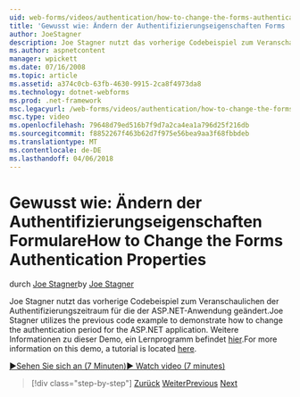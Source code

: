 ```yaml
---
uid: web-forms/videos/authentication/how-to-change-the-forms-authentication-properties
title: 'Gewusst wie: Ändern der Authentifizierungseigenschaften Forms | Microsoft Docs'
author: JoeStagner
description: Joe Stagner nutzt das vorherige Codebeispiel zum Veranschaulichen der Authentifizierungszeitraum für die der ASP.NET-Anwendung geändert. Weitere Informationen zu th...
ms.author: aspnetcontent
manager: wpickett
ms.date: 07/16/2008
ms.topic: article
ms.assetid: a374c0cb-63fb-4630-9915-2ca8f4973da8
ms.technology: dotnet-webforms
ms.prod: .net-framework
msc.legacyurl: /web-forms/videos/authentication/how-to-change-the-forms-authentication-properties
msc.type: video
ms.openlocfilehash: 79648d79ed516b7f9d7a2ca4ea1a796d25f216db
ms.sourcegitcommit: f8852267f463b62d7f975e56bea9aa3f68fbbdeb
ms.translationtype: MT
ms.contentlocale: de-DE
ms.lasthandoff: 04/06/2018
---
```

<a name="how-to-change-the-forms-authentication-properties"></a><span data-ttu-id="70d52-104">Gewusst wie: Ändern der Authentifizierungseigenschaften Formulare</span><span class="sxs-lookup"><span data-stu-id="70d52-104">How to Change the Forms Authentication Properties</span></span>
====================
<span data-ttu-id="70d52-105">durch [Joe Stagner](https://github.com/JoeStagner)</span><span class="sxs-lookup"><span data-stu-id="70d52-105">by [Joe Stagner](https://github.com/JoeStagner)</span></span>

<span data-ttu-id="70d52-106">Joe Stagner nutzt das vorherige Codebeispiel zum Veranschaulichen der Authentifizierungszeitraum für die der ASP.NET-Anwendung geändert.</span><span class="sxs-lookup"><span data-stu-id="70d52-106">Joe Stagner utilizes the previous code example to demonstrate how to change the authentication period for the ASP.NET application.</span></span> <span data-ttu-id="70d52-107">Weitere Informationen zu dieser Demo, ein Lernprogramm befindet [hier](../../overview/older-versions-security/introduction/forms-authentication-configuration-and-advanced-topics-vb.md).</span><span class="sxs-lookup"><span data-stu-id="70d52-107">For more information on this demo, a tutorial is located [here](../../overview/older-versions-security/introduction/forms-authentication-configuration-and-advanced-topics-vb.md).</span></span>

[<span data-ttu-id="70d52-108">&#9654;Sehen Sie sich an (7 Minuten)</span><span class="sxs-lookup"><span data-stu-id="70d52-108">&#9654; Watch video (7 minutes)</span></span>](https://channel9.msdn.com/Blogs/ASP-NET-Site-Videos/how-to-change-the-forms-authentication-properties)

> [!div class="step-by-step"]
> <span data-ttu-id="70d52-109">[Zurück](using-basic-forms-authentication-in-aspnet.md)
> [Weiter](how-to-setup-and-use-cookie-less-authentication-in-an-aspnet-application.md)</span><span class="sxs-lookup"><span data-stu-id="70d52-109">[Previous](using-basic-forms-authentication-in-aspnet.md)
[Next](how-to-setup-and-use-cookie-less-authentication-in-an-aspnet-application.md)</span></span>
